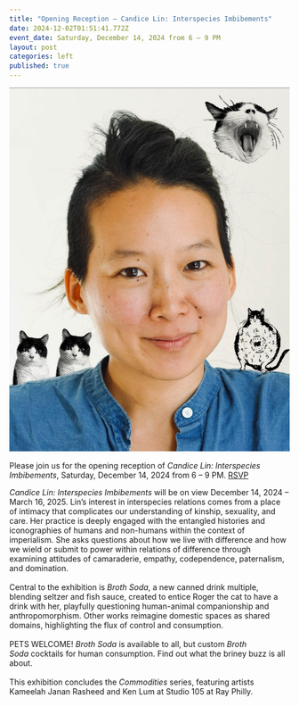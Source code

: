 ```yaml
---
title: "Opening Reception — Candice Lin: Interspecies Imbibements"
date: 2024-12-02T01:51:41.772Z
event_date: Saturday, December 14, 2024 from 6 – 9 PM
layout: post
categories: left
published: true
---
```

![Fat Roger](/assets/img/candice-lin-with-cats.jpg)

Please join us for the opening reception of *Candice Lin: Interspecies Imbibements*, Saturday, December 14, 2024 from 6 – 9 PM. [RSVP](https://www.eventbrite.com/e/1105089515489?aff=oddtdtcreator)

*Candice Lin: Interspecies Imbibements* will be on view December 14, 2024 – March 16, 2025. Lin’s interest in interspecies relations comes from a place of intimacy that complicates our understanding of kinship, sexuality, and care. Her practice is deeply engaged with the entangled histories and iconographies of humans and non-humans within the context of imperialism. She asks questions about how we live with difference and how we wield or submit to power within relations of difference through examining attitudes of camaraderie, empathy, codependence, paternalism, and domination. \
\
Central to the exhibition is *Broth Soda*, a new canned drink multiple, blending seltzer and fish sauce, created to entice Roger the cat to have a drink with her, playfully questioning human-animal companionship and anthropomorphism. Other works reimagine domestic spaces as shared domains, highlighting the flux of control and consumption.\
\
PETS WELCOME! *Broth Soda* is available to all, but custom *Broth Soda* cocktails for human consumption. Find out what the briney buzz is all about.\
\
This exhibition concludes the *Commodities* series, featuring artists Kameelah Janan Rasheed and Ken Lum at Studio 105 at Ray Philly.